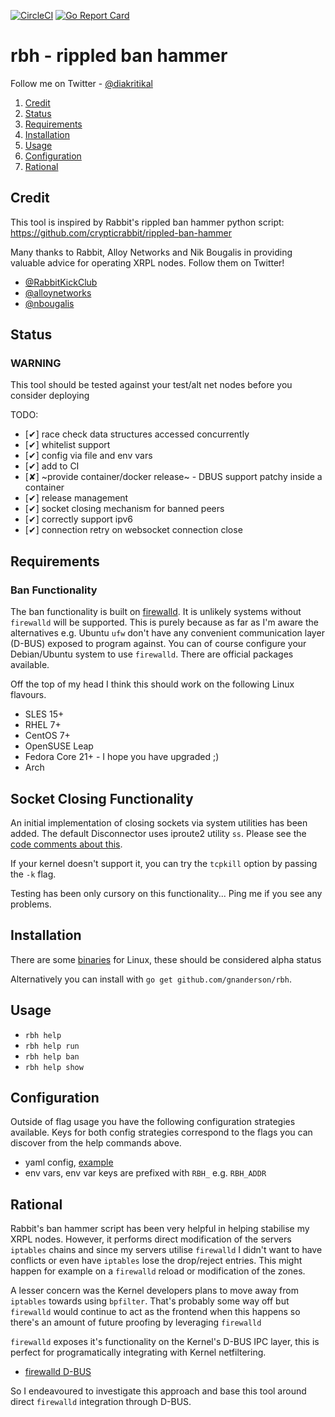[![CircleCI](https://circleci.com/gh/gnanderson/rbh.svg?style=shield)](https://circleci.com/gh/gnanderson/rbh)
[![Go Report Card](https://goreportcard.com/badge/github.com/gnanderson/rbh)](https://goreportcard.com/report/github.com/gnanderson/rbh)

# rbh - rippled ban hammer

Follow me on Twitter - [@diakritikal](https://twitter.com/diakritikal)

1. [Credit](#credit)
1. [Status](#status)
1. [Requirements](#requirements)
1. [Installation](#installation)
1. [Usage](#usage)
1. [Configuration](#configuration)
1. [Rational](#rational)

## Credit
This tool is inspired by Rabbit's rippled ban hammer python script:
  https://github.com/crypticrabbit/rippled-ban-hammer

Many thanks to Rabbit, Alloy Networks and Nik Bougalis in providing valuable
advice for operating XRPL nodes. Follow them on Twitter!

  - [@RabbitKickClub](https://twitter.com/RabbitKickClub)
  - [@alloynetworks](https://twitter.com/alloynetworks)
  - [@nbougalis](https://twitter.com/nbougalis)

## Status

### WARNING
This tool should be tested against your test/alt net nodes before you consider deploying

TODO:
  - [✔] race check data structures accessed concurrently
  - [✔] whitelist support
  - [✔] config via file and env vars
  - [✔] add to CI
  - [✘] ~provide container/docker release~ - DBUS support patchy inside a container
  - [✔] release management
  - [✔] socket closing mechanism for banned peers
  - [✔] correctly support ipv6
  - [✔] connection retry on websocket connection close

## Requirements

### Ban Functionality

The ban functionality is built on [firewalld](https://firewalld.org/). It is
unlikely systems without `firewalld` will be supported. This is purely because
as far as I'm aware the alternatives e.g. Ubuntu `ufw` don't have any convenient
communication layer (D-BUS) exposed to program against. You can of course
configure your Debian/Ubuntu system to use `firewalld`. There are official
packages available.

Off the top of my head I think this should work on the following Linux flavours.

  - SLES 15+
  - RHEL 7+
  - CentOS 7+
  - OpenSUSE Leap
  - Fedora Core 21+ - I hope you have upgraded ;)
  - Arch

## Socket Closing Functionality

An initial implementation of closing sockets via system utilities has been added.
The default Disconnector uses iproute2 utility `ss`. Please see the [code comments about
this](https://github.com/gnanderson/rbh/blob/master/firewall/disconnect.go#L38).

If your kernel doesn't support it, you can try the `tcpkill` option by passing the `-k`
flag.

Testing has been only cursory on this functionality... Ping me if you see any problems.

## Installation

There are some [binaries](https://github.com/gnanderson/rbh/releases/latest) for Linux, these should be considered alpha status

Alternatively you can install with `go get github.com/gnanderson/rbh`.

## Usage

 -  `rbh help`
 -  `rbh help run`
 -  `rbh help ban`
 -  `rbh help show`

## Configuration

Outside of flag usage you have the following configuration strategies available.
Keys for both config strategies correspond to the flags you can discover from
the help commands above.

 - yaml config, [example](https://github.com/gnanderson/rbh/blob/master/examples/.rbh.yaml)
 - env vars, env var keys are prefixed with `RBH_` e.g. `RBH_ADDR`

## Rational

Rabbit's ban hammer script has been very helpful in helping stabilise my XRPL
nodes. However, it performs direct modification of the servers `iptables` chains
and since my servers utilise `firewalld` I didn't want to have conflicts or
even have `iptables` lose the drop/reject entries. This might happen for example
on a `firewalld` reload or modification of the zones.

A lesser concern was the Kernel developers plans to move away from `iptables`
towards using `bpfilter`. That's probably some way off but `firewalld` would
continue to act as the frontend when this happens so there's an amount of future
proofing by leveraging `firewalld`

`firewalld` exposes it's functionality on the Kernel's D-BUS IPC layer, this is
perfect for programatically integrating with Kernel netfiltering.

  - [firewalld D-BUS](https://firewalld.org/documentation/man-pages/firewalld.dbus.html)

So I endeavoured to investigate this approach and base this tool around direct
`firewalld` integration through D-BUS.
